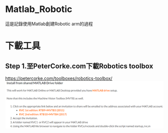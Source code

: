 # Matlab_Robotic
這是記錄使用Matlab創建Robotic arm的過程

# 下載工具 
## Step 1.至PeterCorke.com下載Robotics toolbox 
https://petercorke.com/toolboxes/robotics-toolbox/
![Image text](https://raw.githubusercontent.com/Smile030/img_folder/main/Matlab/Download%20Robotics%20toolbox.PNG)
